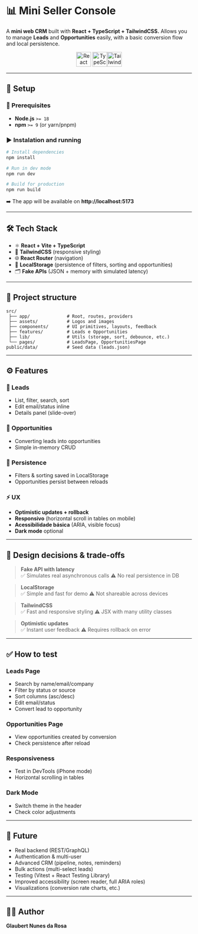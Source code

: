 # 📊 Mini Seller Console

A **mini web CRM** built with **React + TypeScript + TailwindCSS.**
Allows you to manage **Leads** and **Opportunities** easily, with a basic conversion flow and local persistence.
<p align="center"><img src="https://cdn.jsdelivr.net/gh/devicons/devicon/icons/react/react-original.svg" height="40" alt="React"/> <img src="https://cdn.jsdelivr.net/gh/devicons/devicon/icons/typescript/typescript-original.svg" height="40" alt="TypeScript"/><img src="https://www.vectorlogo.zone/logos/tailwindcss/tailwindcss-icon.svg" height="40" alt="Tailwind CSS"/></p>

---

## 🚀 Setup

### 🔧 Prerequisites

- **Node.js** `>= 18`
- **npm** `>= 9` (or yarn/pnpm)

### ▶️ Instalation and running

```bash
# Install dependencies
npm install

# Run in dev mode
npm run dev

# Build for production
npm run build
```

➡️ The app will be available on **http://localhost:5173**

---

## 🛠️ Tech Stack

- ⚛️ **React + Vite + TypeScript**
- 🎨 **TailwindCSS** (responsive styling)
- 🌐 **React Router** (navigation)
- 💾 **LocalStorage** (persistence of filters, sorting and opportunities)
- 🗂️ **Fake APIs** (JSON + memory with simulated latency)

---

## 📂 Project structure

```
src/
 ├── app/              # Root, routes, providers
 ├── assets/           # Logos and images
 ├── components/       # UI primitives, layouts, feedback
 ├── features/         # Leads e Opportunities
 ├── lib/              # Utils (storage, sort, debounce, etc.)
 └── pages/            # LeadsPage, OpportunitiesPage
public/data/           # Seed data (leads.json)
```

---

## ⚙️ Features

### 👥 Leads

- List, filter, search, sort
- Edit email/status inline
- Details panel (slide-over)

### 💼 Opportunities

- Converting leads into opportunities
- Simple in-memory CRUD

### 📌 Persistence

- Filters & sorting saved in LocalStorage
- Opportunities persist between reloads

### ⚡ UX

- **Optimistic updates + rollback**
- **Responsivo** (horizontal scroll in tables on mobile)
- **Acessibilidade básica** (ARIA, visible focus)
- **Dark mode** optional

---

## 🎯 Design decisions & trade-offs

> **Fake API with latency**  
> ✅ Simulates real asynchronous calls
> ⚠️ No real persistence in DB

> **LocalStorage**  
> ✅ Simple and fast for demo
> ⚠️ Not shareable across devices

> **TailwindCSS**  
> ✅ Fast and responsive styling
> ⚠️ JSX with many utility classes

> **Optimistic updates**  
> ✅ Instant user feedback
> ⚠️ Requires rollback on error

---

## ✅ How to test

### Leads Page

- Search by name/email/company
- Filter by status or source
- Sort columns (asc/desc)
- Edit email/status
- Convert lead to opportunity

### Opportunities Page

- View opportunities created by conversion
- Check persistence after reload

### Responsiveness

- Test in DevTools (iPhone mode)
- Horizontal scrolling in tables

### Dark Mode

- Switch theme in the header
- Check color adjustments

---

## 🔮 Future

- Real backend (REST/GraphQL)
- Authentication & multi-user
- Advanced CRM (pipeline, notes, reminders)
- Bulk actions (multi-select leads)
- Testing (Vitest + React Testing Library)
- Improved accessibility (screen reader, full ARIA roles)
- Visualizations (conversion rate charts, etc.)

---

## 👨‍💻 Author

**Glaubert Nunes da Rosa**
